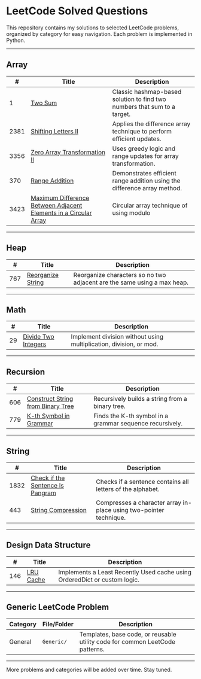 # LeetCode Solved Questions

This repository contains my solutions to selected LeetCode problems, organized by category for easy navigation. Each problem is implemented in Python.

---

## Array

| #    | Title                                                                        | Description                                                              |
| ---- | ---------------------------------------------------------------------------- | ------------------------------------------------------------------------ |
| 1    | [Two Sum](./Array/1_Two_Sum.py)                                              | Classic hashmap-based solution to find two numbers that sum to a target. |
| 2381 | [Shifting Letters II](./Array/2381_Shifting_Letters_II.py)                   | Applies the difference array technique to perform efficient updates.     |
| 3356 | [Zero Array Transformation II](./Array/3356_Zero_Array_Transformation_II.py) | Uses greedy logic and range updates for array transformation.            |
| 370  | [Range Addition](./Array/370_Range_Addition.py)                              | Demonstrates efficient range addition using the difference array method. |
| 3423  | [Maximum Difference Between Adjacent Elements in a Circular Array](./Array/3423_Maximum_Difference_Between_Adjacent_Elementsin_a_Circular_Array.py)                              | Circular array technique of using modulo |


---

## Heap

| #   | Title                                                | Description                                                             |
| --- | ---------------------------------------------------- | ----------------------------------------------------------------------- |
| 767 | [Reorganize String](./Heap/767_Reorganize_String.py) | Reorganize characters so no two adjacent are the same using a max heap. |

---

## Math

| #   | Title                                                   | Description                                                        |
| --- | ------------------------------------------------------- | ------------------------------------------------------------------ |
| 29  | [Divide Two Integers](./Math/29_Divide_Two_Integers.py) | Implement division without using multiplication, division, or mod. |

---

## Recursion

| #   | Title                                                                                     | Description                                              |
| --- | ----------------------------------------------------------------------------------------- | -------------------------------------------------------- |
| 606 | [Construct String from Binary Tree](./Recursion/606_Construct_String_from_Binary_Tree.py) | Recursively builds a string from a binary tree.          |
| 779 | [K-th Symbol in Grammar](./Recursion/779_K-th_Symbol_in_Grammar.py)                       | Finds the K-th symbol in a grammar sequence recursively. |

---

## String

| #    | Title                                                                                 | Description                                                        |
| ---- | ------------------------------------------------------------------------------------- | ------------------------------------------------------------------ |
| 1832 | [Check if the Sentence Is Pangram](./String/1832_Check_if_the_Sentence_Is_Pangram.py) | Checks if a sentence contains all letters of the alphabet.         |
| 443  | [String Compression](./String/443_String_Compression.py)                              | Compresses a character array in-place using two-pointer technique. |

---

## Design Data Structure

| #   | Title                                                 | Description                                                               |
| --- | ----------------------------------------------------- | ------------------------------------------------------------------------- |
| 146 | [LRU Cache](./Design_Data_Structure/146_LRU_Cache.py) | Implements a Least Recently Used cache using OrderedDict or custom logic. |

---

## Generic LeetCode Problem

| Category | File/Folder | Description                                                                  |
| -------- | ----------- | ---------------------------------------------------------------------------- |
| General  | `Generic/`  | Templates, base code, or reusable utility code for common LeetCode patterns. |

---

More problems and categories will be added over time. Stay tuned.
